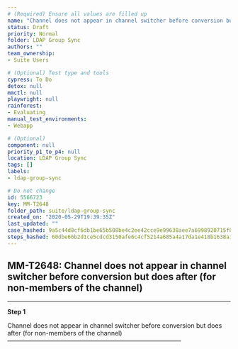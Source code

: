 ```yaml
---
# (Required) Ensure all values are filled up
name: "Channel does not appear in channel switcher before conversion but does after (for non-members of the channel)"
status: Draft
priority: Normal
folder: LDAP Group Sync
authors: ""
team_ownership: 
- Suite Users

# (Optional) Test type and tools
cypress: To Do
detox: null
mmctl: null
playwright: null
rainforest: 
- Evaluating
manual_test_environments: 
- Webapp

# (Optional)
component: null
priority_p1_to_p4: null
location: LDAP Group Sync
tags: []
labels: 
- ldap-group-sync

# Do not change
id: 5566723
key: MM-T2648
folder_path: suite/ldap-group-sync
created_on: "2020-05-29T19:39:35Z"
last_updated: ""
case_hashed: 9a5c44d8cf6db1be65b508be4c2ee42cce9e99638aee7a6998920715f87c934a0cf13b8afb25ad466352914f453212bb
steps_hashed: 60dbe66b2d1ce5cdcd3150afe6c4cf5214a685a4a17da1e418b1638a1d7061a5b3d4be29995765f2623bbc2b0765a4bb
---
```


## MM-T2648: Channel does not appear in channel switcher before conversion but does after (for non-members of the channel)

---

**Step 1**

Channel does not appear in channel switcher before conversion but does after (for non-members of the channel)\
————————————————————————————
